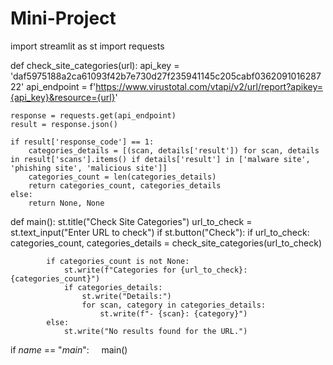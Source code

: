 # Mini-Project
import streamlit as st
import requests

def check_site_categories(url):
    api_key = 'daf5975188a2ca61093f42b7e730d27f235941145c205cabf036209101628722'
    api_endpoint = f'https://www.virustotal.com/vtapi/v2/url/report?apikey={api_key}&resource={url}'
    
    response = requests.get(api_endpoint)
    result = response.json()

    if result['response_code'] == 1:
        categories_details = [(scan, details['result']) for scan, details in result['scans'].items() if details['result'] in ['malware site', 'phishing site', 'malicious site']]
        categories_count = len(categories_details)
        return categories_count, categories_details
    else:
        return None, None

def main():
    st.title("Check Site Categories")
    url_to_check = st.text_input("Enter URL to check")
    if st.button("Check"):
        if url_to_check:
            categories_count, categories_details = check_site_categories(url_to_check)

            if categories_count is not None:
                st.write(f"Categories for {url_to_check}: {categories_count}")
                if categories_details:
                    st.write("Details:")
                    for scan, category in categories_details:
                        st.write(f"- {scan}: {category}")
            else:
                st.write("No results found for the URL.")

if _name_ == "_main_":
    main()
